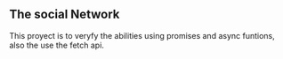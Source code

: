 ## The social Network 

This proyect is to veryfy the abilities using promises and async funtions, also the use the fetch api.